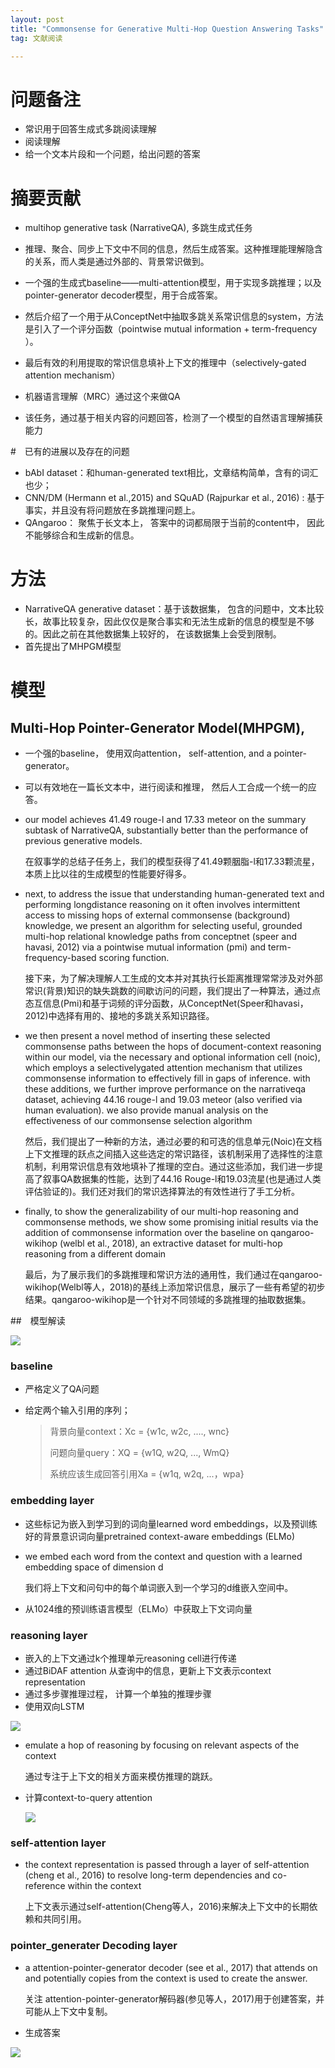 ```yaml
---
layout: post
title: "Commonsense for Generative Multi-Hop Question Answering Tasks"
tag: 文献阅读

---
```


# 问题备注

- 常识用于回答生成式多跳阅读理解
- 阅读理解
- 给一个文本片段和一个问题，给出问题的答案

# 摘要贡献

- multihop generative task (NarrativeQA), 多跳生成式任务
- 推理、聚合、同步上下文中不同的信息，然后生成答案。这种推理能理解隐含的关系，而人类是通过外部的、背景常识做到。

- 一个强的生成式baseline——multi-attention模型，用于实现多跳推理；以及pointer-generator decoder模型，用于合成答案。
- 然后介绍了一个用于从ConceptNet中抽取多跳关系常识信息的system，方法是引入了一个评分函数（pointwise mutual information + term-frequency ）。
- 最后有效的利用提取的常识信息填补上下文的推理中（selectively-gated attention mechanism）

- 机器语言理解（MRC）通过这个来做QA
- 该任务，通过基于相关内容的问题回答，检测了一个模型的自然语言理解捕获能力

#　已有的进展以及存在的问题

- bAbI dataset：和human-generated text相比，文章结构简单，含有的词汇也少；
- CNN/DM (Hermann et al.,2015) and SQuAD (Rajpurkar et al., 2016) : 基于事实，并且没有将问题放在多跳推理问题上。
- QAngaroo： 聚焦于长文本上， 答案中的词都局限于当前的content中， 因此不能够综合和生成新的信息。

# 方法

- NarrativeQA generative dataset：基于该数据集， 包含的问题中，文本比较长，故事比较复杂，因此仅仅是聚合事实和无法生成新的信息的模型是不够的。因此之前在其他数据集上较好的， 在该数据集上会受到限制。
- 首先提出了MHPGM模型



# 模型

## Multi-Hop Pointer-Generator Model(MHPGM),

- 一个强的baseline， 使用双向attention， self-attention, and a pointer-generator。

- 可以有效地在一篇长文本中，进行阅读和推理， 然后人工合成一个统一的应答。

- our model achieves 41.49 rouge-l and 17.33 meteor on the summary subtask of NarrativeQA, substantially better than the performance of previous generative models.

  在叙事学的总结子任务上，我们的模型获得了41.49颗胭脂-l和17.33颗流星，本质上比以往的生成模型的性能要好得多。

- next, to address the issue that understanding human-generated text and performing longdistance reasoning on it often involves intermittent access to missing hops of external commonsense (background) knowledge, we present an algorithm for selecting useful, grounded multi-hop relational knowledge paths from conceptnet (speer and havasi, 2012) via a pointwise mutual information (pmi) and term-frequency-based scoring function.

  接下来，为了解决理解人工生成的文本并对其执行长距离推理常常涉及对外部常识(背景)知识的缺失跳数的间歇访问的问题，我们提出了一种算法，通过点态互信息(Pmi)和基于词频的评分函数，从ConceptNet(Speer和havasi，2012)中选择有用的、接地的多跳关系知识路径。

- we then present a novel method of inserting these selected commonsense paths between the hops of document-context reasoning within our model, via the necessary and optional information cell (noic), which employs a selectivelygated attention mechanism that utilizes commonsense information to effectively fill in gaps of inference. with these additions, we further improve performance on the narrativeqa dataset, achieving 44.16 rouge-l and 19.03 meteor (also verified via human evaluation). we also provide manual analysis on the effectiveness of our commonsense selection algorithm

  然后，我们提出了一种新的方法，通过必要的和可选的信息单元(Noic)在文档上下文推理的跃点之间插入这些选定的常识路径，该机制采用了选择性的注意机制，利用常识信息有效地填补了推理的空白。通过这些添加，我们进一步提高了叙事QA数据集的性能，达到了44.16 Rouge-l和19.03流星(也是通过人类评估验证的)。我们还对我们的常识选择算法的有效性进行了手工分析。

- finally, to show the generalizability of our multi-hop reasoning and commonsense methods, we show some promising initial results via the addition of commonsense information over the baseline on qangaroo-wikihop (welbl et al., 2018), an extractive dataset for multi-hop reasoning from a different domain

  最后，为了展示我们的多跳推理和常识方法的通用性，我们通过在qangaroo-wikihop(Welbl等人，2018)的基线上添加常识信息，展示了一些有希望的初步结果。qangaroo-wikihop是一个针对不同领域的多跳推理的抽取数据集。


##　模型解读

![](images\微信截图_20190117180331.png)

### baseline

- 严格定义了QA问题

- 给定两个输入引用的序列；

  > 背景向量context：Xc = {w1c, w2c, ...., wnc}
  >
  > 问题向量query：XQ = {w1Q, w2Q, ..., WmQ}
  >
  > 系统应该生成回答引用Xa = {w1q, w2q, ...，wpa}

### embedding layer

- 这些标记为嵌入到学习到的词向量learned word embeddings，以及预训练好的背景意识词向量pretrained context-aware embeddings (ELMo)

- we embed each word from the context and question with a learned embedding space of dimension d

  我们将上下文和问句中的每个单词嵌入到一个学习的d维嵌入空间中。

- 从1024维的预训练语言模型（ELMo）中获取上下文词向量

### reasoning layer

- 嵌入的上下文通过k个推理单元reasoning cell进行传递
- 通过BiDAF attention 从查询中的信息，更新上下文表示context representation
- 通过多步骤推理过程， 计算一个单独的推理步骤
- 使用双向LSTM

![](..\文献阅读\images\微信截图_20190122141434.png)



- emulate a hop of reasoning by focusing on relevant aspects of the context

  通过专注于上下文的相关方面来模仿推理的跳跃。

- 计算context-to-query attention

  ![](images\微信截图_20190122142051.png)

### self-attention layer

- the context representation is passed through a layer of self-attention (cheng et al., 2016) to resolve long-term dependencies and co-reference within the context

  上下文表示通过self-attention(Cheng等人，2016)来解决上下文中的长期依赖和共同引用。

### pointer_generater Decoding layer 

- a attention-pointer-generator decoder (see et al., 2017) that attends on and potentially copies from the context is used to create the answer.

  关注 attention-pointer-generator解码器(参见等人，2017)用于创建答案，并可能从上下文中复制。

- 生成答案

![](images\微信截图_20181221164456.png)